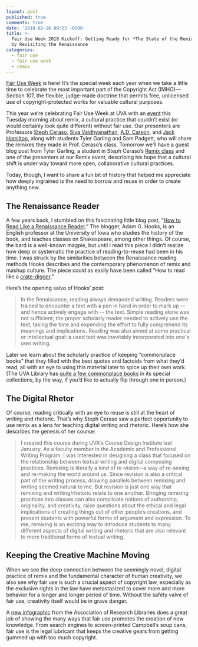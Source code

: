```yaml
---
layout: post
published: true
comments: true
date: '2018-02-26 09:23 -0500'
title: >-
  Fair Use Week 2018 Kickoff: Getting Ready for *The State of the Remix @ UVA*
  by Revisiting the Renaissance
categories:
  - fair use
  - fair use week
  - remix
---
```



[Fair Use Week](http://fairuseweek.org) is here! It’s the special week each year when we take a little time to celebrate the most important part of the Copyright Act (IMHO)—Section 107, the flexible, judge-made doctrine that permits free, unlicensed use of copyright-protected works for valuable cultural purposes. 

This year we’re celebrating Fair Use Week at UVA with an [event](https://www.facebook.com/events/170977473523442/) this Tuesday morning about remix, a cultural practice that couldn’t exist (or would certainly look quite different) without fair use. Our presenters are Professors [Steph Ceraso](http://stephceraso.com/intro/), [Siva Vaidhyanathan](https://mediastudies.virginia.edu/people/sv2r), [A.D. Carson](http://music.virginia.edu/people/profile/3581), and [Jack Hamilton](https://mediastudies.virginia.edu/people/jch6dx), along with students Tyler Garling and Sam Padgett, who will share the remixes they made in Prof. Ceraso’s class. Tomorrow we’ll have a guest blog post from Tyler Garling, a student in Steph Ceraso’s [Remix class](https://digitalwritingremix.wordpress.com/) and one of the presenters at our Remix event, describing his hope that a cultural shift is under way toward more open, collaborative cultural practices. 

Today, though, I want to share a fun bit of history that helped me appreciate how deeply ingrained is the need to borrow and reuse in order to create anything new.

## The Renaissance Reader
A few years back, I stumbled on this fascinating little blog post, “[How to Read Like a Renaissance Reader](http://www.adamghooks.net/2012/08/how-to-read-like-renaissance-reader.html).” The blogger, Adam G. Hooks, is an English professor at the University of Iowa who studies the history of the book, and teaches classes on Shakespeare, among other things. Of course, the bard is a well-known magpie, but until I read this piece I didn’t realize how deep or systematic the practice of reading-to-reuse had been in his time. I was struck by the similarities between the Renaissance reading methods Hooks describes and the contemporary phenomenon of remix and mashup culture. The piece could as easily have been called “How to read like a [crate-digger](https://www.urbandictionary.com/define.php?term=crate%20digging).”

Here’s the opening salvo of Hooks’ post:

> In the Renaissance, reading always demanded writing. Readers were trained to encounter a text with a pen in hand in order to mark up -- and hence actively engage with -- the text. Simple reading alone was not sufficient; the proper scholarly reader needed to actively use the text, taking the time and expending the effort to fully comprehend its meanings and implications. Reading was also aimed at some practical or intellectual goal: a used text was inevitably incorporated into one's own writing.

Later we learn about the scholarly practice of keeping “commonplace books” that they filled with the best quotes and factoids from what they’d read, all with an eye to using this material later to spice up their own work. (The UVA Library has [quite a few commonplace books](http://search.lib.virginia.edu/catalog?catalog_select=all&q=%22commonplace+book%22) in its special collections, by the way, if you’d like to actually flip through one in person.)

## The Digital Rhetor
Of course, reading critically with an eye to reuse is still at the heart of writing and rhetoric. That’s why Steph Ceraso saw a perfect opportunity to use remix as a lens for teaching digital writing and rhetoric. Here’s how she describes the genesis of her course:

> I created this course during UVA's Course Design Institute last January. As a faculty member in the Academic and Professional Writing Program, I was interested in designing a class that focused on the relationship between textual writing and digital composing practices. Remixing is literally a kind of re-vision—a way of re-seeing and re-making the world around us. Since revision is also a critical part of the writing process, drawing parallels between remixing and writing seemed natural to me. But revision is just one way that remixing and writing/rhetoric relate to one another. Bringing remixing practices into classes can also complicate notions of authorship, originality, and creativity, raise questions about the ethical and legal implications of creating things out of other people’s creations, and present students with powerful forms of argument and expression. To me, remixing is an exciting way to introduce students to many different aspects of digital writing and rhetoric that are also relevant to more traditional forms of textual writing. 

## Keeping the Creative Machine Moving
When we see the deep connection between the seemingly novel, digital practice of remix and the fundamental character of human creativity, we also see why fair use is such a crucial aspect of copyright law, especially as the exclusive rights in the law have metastasized to cover more and more behavior for a longer and longer period of time. Without the safety valve of fair use, creativity itself would be in grave danger. 

A [new infographic](http://www.arl.org/storage/images/fair-use-infographic-2018-accessible.pdf) from the Association of Research Libraries does a great job of showing the many ways that fair use promotes the creation of new knowledge. From search engines to screen-printed Campbell’s soup cans, fair use is the legal lubricant that keeps the creative gears from getting gummed up with too much copyright. 